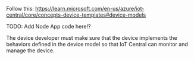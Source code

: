 Follow this: https://learn.microsoft.com/en-us/azure/iot-central/core/concepts-device-templates#device-models

TODO: Add Node App code here!?

The device developer must make sure that the device implements the behaviors defined in the device model so that IoT Central can monitor and manage the device. 